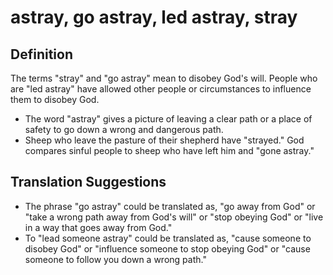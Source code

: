 # astray, go astray, led astray, stray

## Definition

The terms "stray" and "go astray" mean to disobey God's will. People who are "led astray" have allowed other people or circumstances to influence them to disobey God.

* The word "astray" gives a picture of leaving a clear path or a place of safety to go down a wrong and dangerous path.
* Sheep who leave the pasture of their shepherd have "strayed." God compares sinful people to sheep who have left him and "gone astray."


## Translation Suggestions



* The phrase "go astray" could be translated as, "go away from God" or "take a wrong path away from God's will" or "stop obeying God" or "live in a way that goes away from God."
* To "lead someone astray" could be translated as, "cause someone to disobey God" or "influence someone to stop obeying God" or "cause someone to follow you down a wrong path."
